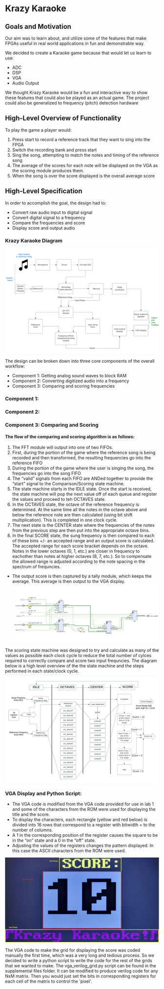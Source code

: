 # Krazy Karaoke

## Goals and Motivation
Our aim was to learn about, and utilize some of the features that make FPGAs useful in real world applications in fun and demonstrable way.

We decided to create a Karaoke game because that would let us learn to use:

- ADC
- DSP
- VGA
- Audio Output

We thought Krazy Karaoke would be a fun and interactive way to show these features that could also be played as an actual game.
The project could also be generalized to frequency (pitch) detection hardware

## High-Level Overview of Functionality

To play the game a player would:

1. Press start to record a reference track that they want to sing into the FPGA
2. Switch the recording bank and press start
3. Sing the song, attempting to match the notes and timing of the reference song
4. The average of the scores for each note will be displayed on the VGA as the scoring module produces them.
5. When the song is over the score displayed is the overall average score

## High-Level Specification

In order to accomplish the goal, the design had to:
- Convert raw audio input to digital signal
- Convert digital signal to a frequency
- Compare the frequencies and score
- Display score and output audio

### Krazy Karaoke Diagram
![alt text](https://github.com/ianjchadwick/551_Project/blob/main/supplemental_files/schematics%20and%20diagrams/Final%20Krazy%20Karaoke%20High%20Level%20Diagram.jpeg?raw=true "Krazy Karaoke Diagram")

The design can be broken down into three core components of the overall workflow:
- Component 1: Getting analog sound waves to block RAM
- Component 2: Converting digitized audio into a frequency
- Component 3: Comparing and scoring frequencies

### Component 1:

### Component 2:

### Component 3: Comparing and Scoring
#### The flow of the comparing and scoring algorithm is as follows:
1. The FFT module will output into one of two FIFOs. 
2. First, during the portion of the game where the reference song is being recorded and  then transformed, the resulting frequencies go into the reference FIFO
3. During the portion of the game where the user is singing the song, the frequencies go into the song FIFO
4. The “valid” signals from each FIFO are ANDed together to provide the “start” signal to the Comparison/Scoring state machine.
5. The state machine starts in the IDLE state. Once the start is received, the state machine will pop the next value off of each queue and register the values and proceed to teh OCTAVES state.
6. In the OCTAVES state, the octave of the reference frequency is determined. At the same time all the notes in the octave above and below the reference note are then calculated (using bit shift multiplication). This is completed in one clock cycle.
7. The next state is the CENTER state where the frequencies of the notes from the previous step are then put into the appropriate octave bins.
8. In the final SCORE state, the sung frequency is then compared to each of these bins +/- an accepted range and an output score is calculated. The accepted range for each score bracket depends on the octave. Notes in the lower octaves (0, 1, etc.) are closer in frequency to eachother than notes at higher octaves (8, 7, etc.). So to compensate the allowed range is adjusted according to the note spacing in the spectrum of frequncies. 
- The output score is then captured by a tally module, which keeps the average. This average is then output to the VGA display.
![alt text](https://github.com/ianjchadwick/551_Project/blob/main/supplemental_files/schematics%20and%20diagrams/score_and_fifos.JPG?raw=true "FIFOs, Score Module and Tally Module")

The scoring state machine was designed to try and calculate as many of the values as possible each clock cycle to reduce the total number of cylces required to correctly compare and score two input frequncies. The diagram below is a high level overview of the the state machine and the steps performed in each state/clock cycle.

![alt text](https://github.com/ianjchadwick/551_Project/blob/main/supplemental_files/schematics%20and%20diagrams/Score%20State%20Machine.jpeg?raw=true, "Score Module State Machine Behavior")


### VGA Display and Python Script:

- The VGA code is modified from the VGA code provided for use in lab 1 and some of the characters from the ROM were used for displaying the title and the score. 
- To display the characters, each rectangle (yellow and red below) is divided into 16 rows that correspond to a register with bitwidth = to the number of columns.
- A 1 in the corresponding position of the register causes the square to be in the “on” state and a 0 in the “off” state.
- Adjusting the values of the registers changes the pattern displayed. In this case the ASCII characters from the ROM were used.

![alt text](https://github.com/ianjchadwick/551_Project/blob/main/supplemental_files/presentation%20pictures/game_screen_annotated.jpg?raw=true, "VGA Display")

The VGA code to make the grid for displaying the score was coded manually the first time, which was a very long and tedious process. So we decided to write a python script to write the code for the rest of the grids that we wanted to make. The vga_verilog_grid.py script can be found in the supplemental files folder. It can be modified to produce verilog code for any NxM matrix. Then you would just set the bits in corresponding registers for each cell of the matrix to control the 'pixel'.


